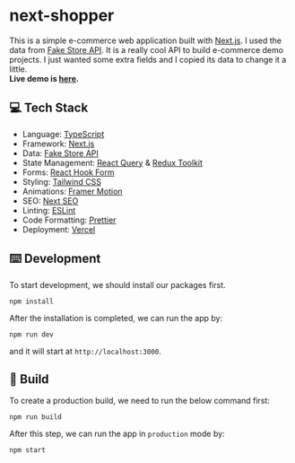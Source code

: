 # next-shopper

This is a simple e-commerce web application built with [Next.js](https://nextjs.org/). I used the data from [Fake Store API](https://fakestoreapi.com/). It is a really cool API to build e-commerce demo projects. I just wanted some extra fields and I copied its data to change it a little.  
**Live demo is [here](https://next-shopper.vercel.app/).**

## 💻 Tech Stack

- Language: [TypeScript](https://www.typescriptlang.org/)
- Framework: [Next.js](https://nextjs.org/)
- Data: [Fake Store API](https://fakestoreapi.com/)
- State Management: [React Query](https://tanstack.com/query/) & [Redux Toolkit](https://redux-toolkit.js.org/)
- Forms: [React Hook Form](https://react-hook-form.com/)
- Styling: [Tailwind CSS](https://tailwindcss.com/)
- Animations: [Framer Motion](https://www.framer.com/motion/)
- SEO: [Next SEO](https://github.com/garmeeh/next-seo)
- Linting: [ESLint](https://eslint.org/)
- Code Formatting: [Prettier](https://prettier.io/)
- Deployment: [Vercel](https://vercel.com/)

## ⌨️ Development

To start development, we should install our packages first.

```
npm install
```

After the installation is completed, we can run the app by:

```
npm run dev
```

and it will start at `http://localhost:3000`.

## 🚀 Build

To create a production build, we need to run the below command first:

```
npm run build
```

After this step, we can run the app in `production` mode by:

```
npm start
```
